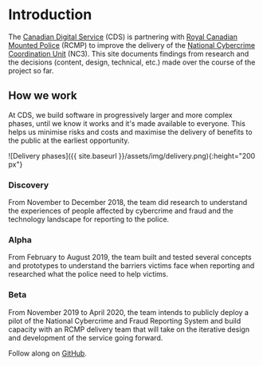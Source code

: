 # Introduction

The [Canadian Digital Service](https://digital.canada.ca) (CDS) is partnering with [Royal Canadian Mounted Police](http://www.rcmp.gc.ca/) (RCMP) to improve the delivery of the [National Cybercrime Coordination Unit](http://www.rcmp.gc.ca/en/the-national-cybercrime-coordination-unit-nc3) (NC3). This site documents findings from research and the decisions (content, design, technical, etc.) made over the course of the project so far. 

## How we work

At CDS, we build software in progressively larger and more complex phases, until we know it works and it's made available to everyone. This helps us minimise risks and costs and maximise the delivery of benefits to the public at the earliest opportunity.

![Delivery phases]({{ site.baseurl }}/assets/img/delivery.png){:height="200 px"}

### Discovery

From November to December 2018, the team did research to understand the experiences of people affected by cybercrime and fraud and the technology landscape for reporting to the police. 

### Alpha

From February to August 2019, the team built and tested several concepts and prototypes to understand the barriers victims face when reporting and researched what the police need to help victims.

### Beta

From November 2019 to April 2020, the team intends to publicly deploy a pilot of the National Cybercrime and Fraud Reporting System and build capacity with an RCMP delivery team that will take on the iterative design and development of the service going forward.

Follow along on [GitHub](https://github.com/cds-snc/report-a-cybercrime).
